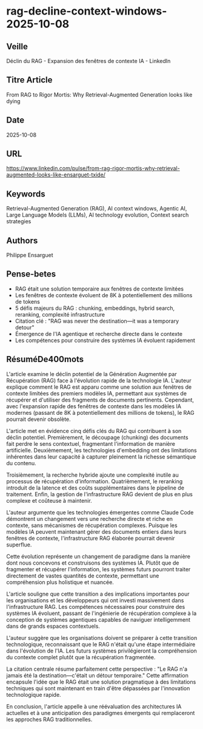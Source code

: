 # rag-decline-context-windows-2025-10-08
## Veille
Déclin du RAG - Expansion des fenêtres de contexte IA - LinkedIn
## Titre Article
From RAG to Rigor Mortis: Why Retrieval-Augmented Generation looks like dying
## Date
2025-10-08
## URL
https://www.linkedin.com/pulse/from-rag-rigor-mortis-why-retrieval-augmented-looks-like-ensarguet-txide/
## Keywords
Retrieval-Augmented Generation (RAG), AI context windows, Agentic AI, Large Language Models (LLMs), AI technology evolution, Context search strategies
## Authors
Philippe Ensarguet
## Pense-betes
- RAG était une solution temporaire aux fenêtres de contexte limitées
- Les fenêtres de contexte évoluent de 8K à potentiellement des millions de tokens
- 5 défis majeurs du RAG : chunking, embeddings, hybrid search, reranking, complexité infrastructure
- Citation clé : "RAG was never the destination—it was a temporary detour"
- Émergence de l'IA agentique et recherche directe dans le contexte
- Les compétences pour construire des systèmes IA évoluent rapidement
## RésuméDe400mots
L'article examine le déclin potentiel de la Génération Augmentée par Récupération (RAG) face à l'évolution rapide de la technologie IA. L'auteur explique comment le RAG est apparu comme une solution aux fenêtres de contexte limitées des premiers modèles IA, permettant aux systèmes de récupérer et d'utiliser des fragments de documents pertinents. Cependant, avec l'expansion rapide des fenêtres de contexte dans les modèles IA modernes (passant de 8K à potentiellement des millions de tokens), le RAG pourrait devenir obsolète.

L'article met en évidence cinq défis clés du RAG qui contribuent à son déclin potentiel. Premièrement, le découpage (chunking) des documents fait perdre le sens contextuel, fragmentant l'information de manière artificielle. Deuxièmement, les technologies d'embedding ont des limitations inhérentes dans leur capacité à capturer pleinement la richesse sémantique du contenu.

Troisièmement, la recherche hybride ajoute une complexité inutile au processus de récupération d'information. Quatrièmement, le reranking introduit de la latence et des coûts supplémentaires dans le pipeline de traitement. Enfin, la gestion de l'infrastructure RAG devient de plus en plus complexe et coûteuse à maintenir.

L'auteur argumente que les technologies émergentes comme Claude Code démontrent un changement vers une recherche directe et riche en contexte, sans mécanismes de récupération complexes. Puisque les modèles IA peuvent maintenant gérer des documents entiers dans leurs fenêtres de contexte, l'infrastructure RAG élaborée pourrait devenir superflue.

Cette évolution représente un changement de paradigme dans la manière dont nous concevons et construisons des systèmes IA. Plutôt que de fragmenter et récupérer l'information, les systèmes futurs pourront traiter directement de vastes quantités de contexte, permettant une compréhension plus holistique et nuancée.

L'article souligne que cette transition a des implications importantes pour les organisations et les développeurs qui ont investi massivement dans l'infrastructure RAG. Les compétences nécessaires pour construire des systèmes IA évoluent, passant de l'ingénierie de récupération complexe à la conception de systèmes agentiques capables de naviguer intelligemment dans de grands espaces contextuels.

L'auteur suggère que les organisations doivent se préparer à cette transition technologique, reconnaissant que le RAG n'était qu'une étape intermédiaire dans l'évolution de l'IA. Les futurs systèmes privilégieront la compréhension du contexte complet plutôt que la récupération fragmentée.

La citation centrale résume parfaitement cette perspective : "Le RAG n'a jamais été la destination—c'était un détour temporaire." Cette affirmation encapsule l'idée que le RAG était une solution pragmatique à des limitations techniques qui sont maintenant en train d'être dépassées par l'innovation technologique rapide.

En conclusion, l'article appelle à une réévaluation des architectures IA actuelles et à une anticipation des paradigmes émergents qui remplaceront les approches RAG traditionnelles.
